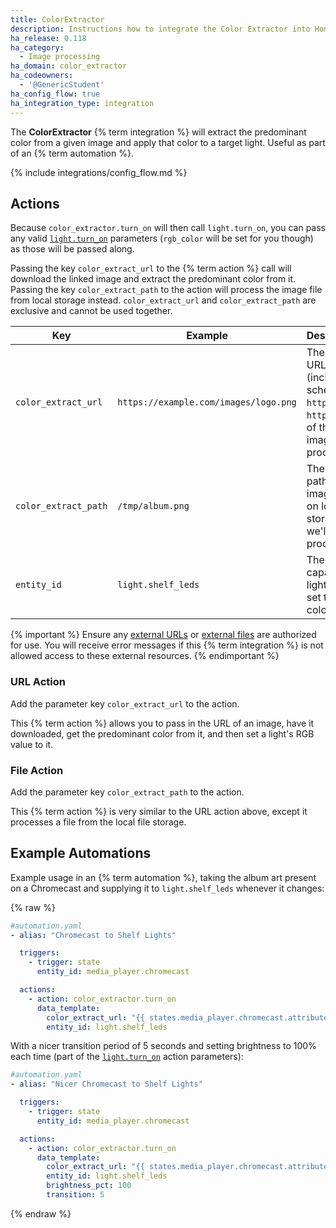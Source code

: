 ```yaml
---
title: ColorExtractor
description: Instructions how to integrate the Color Extractor into Home Assistant.
ha_release: 0.118
ha_category:
  - Image processing
ha_domain: color_extractor
ha_codeowners:
  - '@GenericStudent'
ha_config_flow: true
ha_integration_type: integration
---
```


The **ColorExtractor** {% term integration %} will extract the predominant color from a given image and apply that color to a target light.
Useful as part of an {% term automation %}.

{% include integrations/config_flow.md %}

## Actions

Because `color_extractor.turn_on` will then call `light.turn_on`, you can pass any valid [`light.turn_on`](/integrations/light#action-lightturn_on) parameters (`rgb_color` will be set for you though) as those will be passed along.

Passing the key `color_extract_url` to the {% term action %} call will download the linked image and extract the predominant color from it. Passing the key `color_extract_path` to the action will process the image file from local storage instead. `color_extract_url` and `color_extract_path` are exclusive and cannot be used together.

| Key                  | Example                               | Description                                                                    |
| -------------------- | ------------------------------------- | ------------------------------------------------------------------------------ |
| `color_extract_url`  | `https://example.com/images/logo.png` | The full URL (including schema, `http://`, `https://`) of the image to process |
| `color_extract_path` | `/tmp/album.png`                      | The full path to the image file on local storage we'll process                 |
| `entity_id`          | `light.shelf_leds`                    | The RGB capable light we'll set the color of                                   |

{% important %}
Ensure any [external URLs](/integrations/homeassistant/#allowlist_external_urls) or [external files](/integrations/homeassistant/#allowlist_external_dirs) are authorized for use. You will receive error messages if this {% term integration %} is not allowed access to these external resources.
{% endimportant %}

### URL Action

Add the parameter key `color_extract_url` to the action.

This {% term action %} allows you to pass in the URL of an image, have it downloaded, get the predominant color from it, and then set a light's RGB value to it.

### File Action

Add the parameter key `color_extract_path` to the action.

This {% term action %} is very similar to the URL action above, except it processes a file from the local file storage.

## Example Automations

Example usage in an {% term automation %}, taking the album art present on a Chromecast and supplying it to `light.shelf_leds` whenever it changes:

{% raw %}

```yaml
#automation.yaml
- alias: "Chromecast to Shelf Lights"

  triggers:
    - trigger: state
      entity_id: media_player.chromecast

  actions:
    - action: color_extractor.turn_on
      data_template:
        color_extract_url: "{{ states.media_player.chromecast.attributes.entity_picture }}"
        entity_id: light.shelf_leds
```

With a nicer transition period of 5 seconds and setting brightness to 100% each time (part of the [`light.turn_on`](/integrations/light#action-lightturn_on) action parameters):

```yaml
#automation.yaml
- alias: "Nicer Chromecast to Shelf Lights"

  triggers:
    - trigger: state
      entity_id: media_player.chromecast

  actions:
    - action: color_extractor.turn_on
      data_template:
        color_extract_url: "{{ states.media_player.chromecast.attributes.entity_picture }}"
        entity_id: light.shelf_leds
        brightness_pct: 100
        transition: 5
```

{% endraw %}
